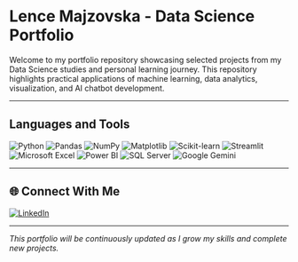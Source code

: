 # Lence Majzovska - Data Science Portfolio

Welcome to my portfolio repository showcasing selected projects from my Data Science studies and personal learning journey. This repository highlights practical applications of machine learning, data analytics, visualization, and AI chatbot development.

---

## Languages and Tools

![Python](https://img.shields.io/badge/Python-3776AB?style=flat-square&logo=python&logoColor=white)
![Pandas](https://img.shields.io/badge/Pandas-150458?style=flat-square&logo=pandas&logoColor=white)
![NumPy](https://img.shields.io/badge/Numpy-013243?style=flat-square&logo=numpy&logoColor=white)
![Matplotlib](https://img.shields.io/badge/Matplotlib-ffffff?style=flat-square&logo=matplotlib&logoColor=black)
![Scikit-learn](https://img.shields.io/badge/Scikit--learn-F7931E?style=flat-square&logo=scikitlearn&logoColor=white)
![Streamlit](https://img.shields.io/badge/Streamlit-FF4B4B?style=flat-square&logo=streamlit&logoColor=white)
![Microsoft Excel](https://img.shields.io/badge/Microsoft%20Excel-217346?style=flat-square&logo=microsoftexcel&logoColor=white)
![Power BI](https://img.shields.io/badge/Power%20BI-F2C811?style=flat-square&logo=powerbi&logoColor=black)
![SQL Server](https://img.shields.io/badge/SQL%20Server-CC2927?style=flat-square&logo=microsoftsqlserver&logoColor=white)
![Google Gemini](https://img.shields.io/badge/Google%20Gemini-4285F4?style=flat-square&logo=google&logoColor=white)

---

## 🌐 Connect With Me

[![LinkedIn](https://img.shields.io/badge/LinkedIn-0A66C2?style=flat-square&logo=linkedin&logoColor=white)](https://www.linkedin.com/in/lence-majzovska-9837702a7/)

---

*This portfolio will be continuously updated as I grow my skills and complete new projects.*




<!-- Proudly created with GPRM ( https://gprm.itsvg.in ) -->









